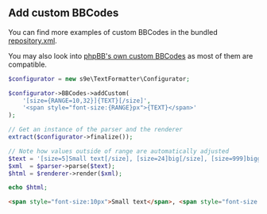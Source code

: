 <h2>Add custom BBCodes</h2>

You can find more examples of custom BBCodes in the bundled [repository.xml](https://github.com/s9e/TextFormatter/blob/master/src/Plugins/BBCodes/Configurator/repository.xml).

You may also look into [phpBB's own custom BBCodes](https://www.phpbb.com/customise/db/custom_bbcodes-26/) as most of them are compatible.

```php
$configurator = new s9e\TextFormatter\Configurator;

$configurator->BBCodes->addCustom(
	'[size={RANGE=10,32}]{TEXT}[/size]',
	'<span style="font-size:{RANGE}px">{TEXT}</span>'
);

// Get an instance of the parser and the renderer
extract($configurator->finalize());

// Note how values outside of range are automatically adjusted
$text = '[size=5]Small text[/size], [size=24]big[/size], [size=999]biggest[/size].';
$xml  = $parser->parse($text);
$html = $renderer->render($xml);

echo $html;
```
```html
<span style="font-size:10px">Small text</span>, <span style="font-size:24px">big</span>, <span style="font-size:32px">biggest</span>.
```
